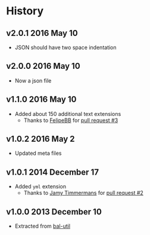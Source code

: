 # History

## v2.0.1 2016 May 10
- JSON should have two space indentation

## v2.0.0 2016 May 10
- Now a json file

## v1.1.0 2016 May 10
- Added about 150 additional text extensions
	- Thanks to [FelipeBB](https://github.com/FelipeBB) for [pull request #3](https://github.com/bevry/textextensions/pull/3)

## v1.0.2 2016 May 2
- Updated meta files

## v1.0.1 2014 December 17
- Added `yml` extension
	- Thanks to [Jamy Timmermans](https://github.com/JamyDev) for [pull request #2](https://github.com/bevry/textextensions/pull/2)

## v1.0.0 2013 December 10
- Extracted from [bal-util](https://github.com/balupton/bal-util/blob/6501d51bc0244fce3781fc0150136f7493099237/src/lib/paths.coffee#L48-L79)
